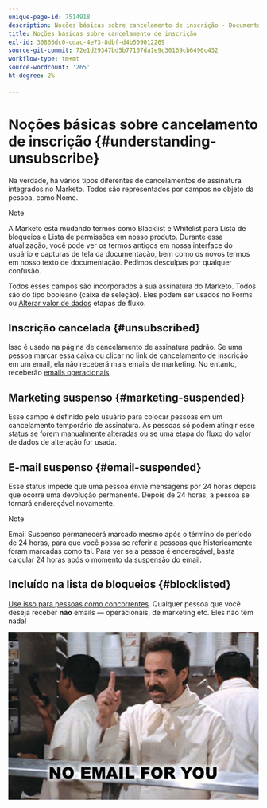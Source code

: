 ```yaml
---
unique-page-id: 7514918
description: Noções básicas sobre cancelamento de inscrição - Documentos do Marketo - Documentação do produto
title: Noções básicas sobre cancelamento de inscrição
exl-id: 30866dc0-cdac-4e73-8dbf-d4b509012269
source-git-commit: 72e1d29347bd5b77107da1e9c30169cb6490c432
workflow-type: tm+mt
source-wordcount: '265'
ht-degree: 2%

---
```


# Noções básicas sobre cancelamento de inscrição {#understanding-unsubscribe}

Na verdade, há vários tipos diferentes de cancelamentos de assinatura integrados no Marketo. Todos são representados por campos no objeto da pessoa, como Nome.

>[!NOTE]
>
>A Marketo está mudando termos como Blacklist e Whitelist para Lista de bloqueios e Lista de permissões em nosso produto. Durante essa atualização, você pode ver os termos antigos em nossa interface do usuário e capturas de tela da documentação, bem como os novos termos em nosso texto de documentação. Pedimos desculpas por qualquer confusão.

Todos esses campos são incorporados à sua assinatura do Marketo. Todos são do tipo booleano (caixa de seleção). Eles podem ser usados no Forms ou [Alterar valor de dados](/help/marketo/product-docs/core-marketo-concepts/smart-campaigns/flow-actions/change-data-value.md) etapas de fluxo.

## Inscrição cancelada {#unsubscribed}

Isso é usado na página de cancelamento de assinatura padrão. Se uma pessoa marcar essa caixa ou clicar no link de cancelamento de inscrição em um email, ela não receberá mais emails de marketing. No entanto, receberão [emails operacionais](/help/marketo/product-docs/email-marketing/general/functions-in-the-editor/make-an-email-operational.md).

## Marketing suspenso {#marketing-suspended}

Esse campo é definido pelo usuário para colocar pessoas em um cancelamento temporário de assinatura. As pessoas só podem atingir esse status se forem manualmente alteradas ou se uma etapa do fluxo do valor de dados de alteração for usada.

## E-mail suspenso {#email-suspended}

Esse status impede que uma pessoa envie mensagens por 24 horas depois que ocorre uma devolução permanente. Depois de 24 horas, a pessoa se tornará endereçável novamente.

>[!NOTE]
>
>Email Suspenso permanecerá marcado mesmo após o término do período de 24 horas, para que você possa se referir a pessoas que historicamente foram marcadas como tal. Para ver se a pessoa é endereçável, basta calcular 24 horas após o momento da suspensão do email.

## Incluído na lista de bloqueios {#blocklisted}

[Use isso para pessoas como concorrentes](/help/marketo/product-docs/core-marketo-concepts/smart-lists-and-static-lists/managing-people-in-smart-lists/add-person-to-blocklist.md). Qualquer pessoa que você deseja receber **não** emails — operacionais, de marketing etc. Eles não têm nada!

![](assets/image2015-5-18-12-3a6-3a40.png)
